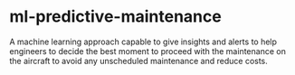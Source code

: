 # ml-predictive-maintenance
A machine learning approach capable to give insights and alerts to help engineers to decide the best moment to proceed with the maintenance on the aircraft to avoid any unscheduled maintenance and reduce costs.
